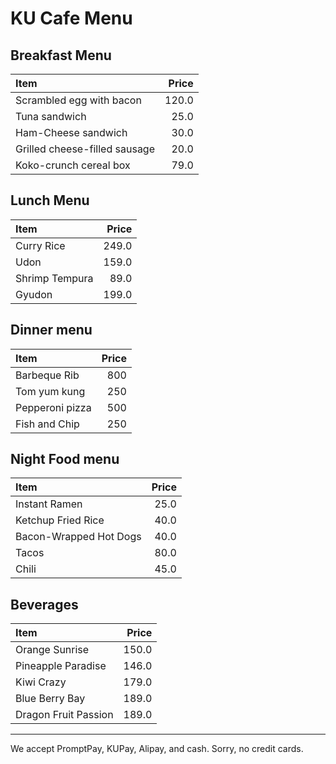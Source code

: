 # KU Cafe Menu

## Breakfast Menu

| Item                                   | Price    |
|:---------------------------------------|---------:|
| Scrambled egg with bacon               | 120.0 |
| Tuna sandwich                          | 25.0  |
| Ham-Cheese sandwich                    | 30.0  |
| Grilled cheese-filled sausage          | 20.0  |
| Koko-crunch cereal box                 | 79.0  |

## Lunch Menu

| Item                                   | Price |
|:---------------------------------------|------:|
| Curry Rice                             |  249.0 |
| Udon                                   |  159.0 |
| Shrimp Tempura                         |   89.0 |
| Gyudon                                 |  199.0 |

## Dinner menu

| Item                                   | Price |
|:---------------------------------------|------:|
| Barbeque Rib                            |  800  |
| Tom yum kung                            |  250  |
| Pepperoni pizza                            |  500  |
| Fish and Chip                            |  250  |

## Night Food menu

| Item                   | Price |
| :--------------------- | ----: |
| Instant Ramen          |  25.0 |
| Ketchup Fried Rice     |  40.0 |
| Bacon-Wrapped Hot Dogs |  40.0 |
| Tacos                  |  80.0 |
| Chili                  |  45.0 |

## Beverages

| Item                 | Price |
|:---------------------|------:|
| Orange Sunrise       | 150.0 |
| Pineapple Paradise   | 146.0 |
| Kiwi Crazy           | 179.0 |
| Blue Berry Bay       | 189.0 |
| Dragon Fruit Passion | 189.0 |

---

We accept PromptPay, KUPay, Alipay, and cash. Sorry, no credit cards.
